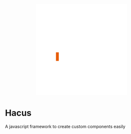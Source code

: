 <div align="center">
   <img src="https://github.com/henriquecustodia/hacus/blob/master/hacus.gif" width="300px" height="300px">
</div>


# Hacus
A javascript framework to create custom components easily

